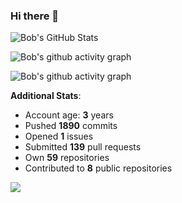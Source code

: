 ### Hi there 👋

![Bob's GitHub Stats](https://github-readme-stats.vercel.app/api?username=Bobthesoftwaredeveloper&show_icons=true&count_private=true&theme=react&hide=stars,prs,issues,contribs)

![Bob's github activity graph](https://github-readme-activity-graph-c.herokuapp.com/graph?username=BobTheSoftwareDeveloper&theme=react-dark)

![Bob's github activity graph](https://d3eqgu1c877dat.cloudfront.net/graph.xmls)

**Additional Stats**:
- Account age: **3** years
- Pushed **1890** commits
- Opened **1** issues
- Submitted **139** pull requests
- Own **59** repositories
- Contributed to **8** public repositories

![](https://komarev.com/ghpvc/?username=BobTheSoftwareDeveloper)
 
